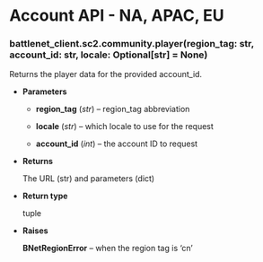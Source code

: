 # Account API - NA, APAC, EU


### battlenet_client.sc2.community.player(region_tag: str, account_id: str, locale: Optional[str] = None)
Returns the player data for the provided account_id.


* **Parameters**


    * **region_tag** (*str*) – region_tag abbreviation


    * **locale** (*str*) – which locale to use for the request


    * **account_id** (*int*) – the account ID to request



* **Returns**

    The URL (str) and parameters (dict)



* **Return type**

    tuple



* **Raises**

    **BNetRegionError** – when the region tag is ‘cn’
